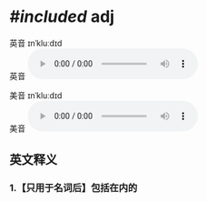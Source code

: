 # ***\#included*** adj
英音 ɪnˈkluːdɪd  
英音
<audio src="./media/included1_AAC.aac" controls="controls"></audio>

美音 ɪnˈkluːdɪd  
美音
<audio src="./media/included2_AAC.aac" controls="controls"></audio>



  

英文释义
---
### 1.**【只用于名词后】包括在内的**  


